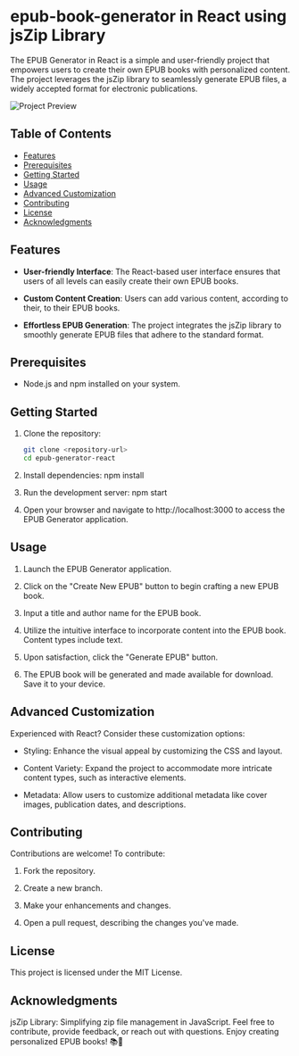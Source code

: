 # epub-book-generator in React using jsZip Library

The EPUB Generator in React is a simple and user-friendly project that empowers users to create their own EPUB books with personalized content. The project leverages the jsZip library to seamlessly generate EPUB files, a widely accepted format for electronic publications.

![Project Preview](https://github.com/IPH-Technologies-Pvt-Ltd/epub-book-generator/assets/133772531/047daed1-ebdd-42d4-8597-bfa7cb066b9d)

## Table of Contents

- [Features](#features)
- [Prerequisites](#prerequisites)
- [Getting Started](#getting-started)
- [Usage](#usage)
- [Advanced Customization](#advanced-customization)
- [Contributing](#contributing)
- [License](#license)
- [Acknowledgments](#acknowledgments)

## Features

- **User-friendly Interface**: The React-based user interface ensures that users of all levels can easily create their own EPUB books.
  
- **Custom Content Creation**: Users can add various content, according to their, to their EPUB books.

- **Effortless EPUB Generation**: The project integrates the jsZip library to smoothly generate EPUB files that adhere to the standard format.

## Prerequisites

- Node.js and npm installed on your system.

## Getting Started

1. Clone the repository:

   ```bash
   git clone <repository-url>
   cd epub-generator-react
1. Install dependencies:
npm install
2. Run the development server:
npm start
3. Open your browser and navigate to http://localhost:3000 to access the EPUB Generator application.

## Usage
1. Launch the EPUB Generator application.

2. Click on the "Create New EPUB" button to begin crafting a new EPUB book.

3. Input a title and author name for the EPUB book.

4. Utilize the intuitive interface to incorporate content into the EPUB book. Content types include text.

5. Upon satisfaction, click the "Generate EPUB" button.

6. The EPUB book will be generated and made available for download. Save it to your device.
## Advanced Customization
Experienced with React? Consider these customization options:

- Styling: Enhance the visual appeal by customizing the CSS and layout.

- Content Variety: Expand the project to accommodate more intricate content types, such as interactive elements.

- Metadata: Allow users to customize additional metadata like cover images, publication dates, and descriptions.
## Contributing
Contributions are welcome! To contribute:

1. Fork the repository.

2. Create a new branch.

3. Make your enhancements and changes.

4. Open a pull request, describing the changes you've made.
## License
This project is licensed under the MIT License.
## Acknowledgments
jsZip Library: Simplifying zip file management in JavaScript.
Feel free to contribute, provide feedback, or reach out with questions. Enjoy creating personalized EPUB books! 📚📖

